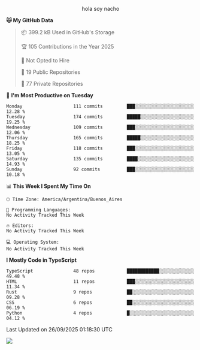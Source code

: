 <p align="center">hola soy nacho</p>

<!--START_SECTION:waka-->
**🐱 My GitHub Data** 

> 📦 399.2 kB Used in GitHub's Storage 
 > 
> 🏆 105 Contributions in the Year 2025
 > 
> 🚫 Not Opted to Hire
 > 
> 📜 19 Public Repositories 
 > 
> 🔑 77 Private Repositories 
 > 
📅 **I'm Most Productive on Tuesday** 

```text
Monday                   111 commits         ███░░░░░░░░░░░░░░░░░░░░░░   12.28 % 
Tuesday                  174 commits         █████░░░░░░░░░░░░░░░░░░░░   19.25 % 
Wednesday                109 commits         ███░░░░░░░░░░░░░░░░░░░░░░   12.06 % 
Thursday                 165 commits         █████░░░░░░░░░░░░░░░░░░░░   18.25 % 
Friday                   118 commits         ███░░░░░░░░░░░░░░░░░░░░░░   13.05 % 
Saturday                 135 commits         ████░░░░░░░░░░░░░░░░░░░░░   14.93 % 
Sunday                   92 commits          ███░░░░░░░░░░░░░░░░░░░░░░   10.18 % 
```


📊 **This Week I Spent My Time On** 

```text
🕑︎ Time Zone: America/Argentina/Buenos_Aires

💬 Programming Languages: 
No Activity Tracked This Week

🔥 Editors: 
No Activity Tracked This Week

💻 Operating System: 
No Activity Tracked This Week
```

**I Mostly Code in TypeScript** 

```text
TypeScript               48 repos            ████████████░░░░░░░░░░░░░   49.48 % 
HTML                     11 repos            ███░░░░░░░░░░░░░░░░░░░░░░   11.34 % 
Rust                     9 repos             ██░░░░░░░░░░░░░░░░░░░░░░░   09.28 % 
CSS                      6 repos             ██░░░░░░░░░░░░░░░░░░░░░░░   06.19 % 
Python                   4 repos             █░░░░░░░░░░░░░░░░░░░░░░░░   04.12 % 
```




 Last Updated on 26/09/2025 01:18:30 UTC
<!--END_SECTION:waka-->

![](http://moe-counter.es3n1n.eu/get/@nachoofg?name=nachoofg&theme=asoul&padding=7&offset=0&align=center&scale=1&pixelated=1&darkmode=auto)
